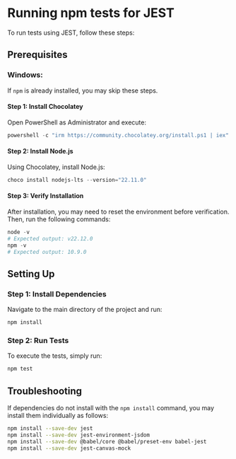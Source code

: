 # Running npm tests for JEST 

To run tests using JEST, follow these steps:
## Prerequisites

### Windows:
If `npm` is already installed, you may skip these steps.

#### Step 1: Install Chocolatey
Open PowerShell as Administrator and execute:
```powershell
powershell -c "irm https://community.chocolatey.org/install.ps1 | iex"
```

#### Step 2: Install Node.js
Using Chocolatey, install Node.js:
```powershell
choco install nodejs-lts --version="22.11.0"
```

#### Step 3: Verify Installation
After installation, you may need to reset the environment before verification. Then, run the following commands:
```powershell
node -v
# Expected output: v22.12.0
npm -v
# Expected output: 10.9.0
```

## Setting Up

### Step 1: Install Dependencies
Navigate to the main directory of the project and run:
```bash
npm install
```

### Step 2: Run Tests
To execute the tests, simply run:
```bash
npm test
```

## Troubleshooting

If dependencies do not install with the `npm install` command, you may install them individually as follows:

```bash
npm install --save-dev jest
npm install --save-dev jest-environment-jsdom
npm install --save-dev @babel/core @babel/preset-env babel-jest
npm install --save-dev jest-canvas-mock
```

